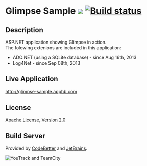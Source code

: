 Glimpse Sample <a href="http://teamcity.codebetter.com/viewType.html?buildTypeId=bt1094&tab=buildTypeStatusDiv&guest=1"><img src="http://teamcity.codebetter.com/app/rest/builds/buildType:(id:bt1094)/statusIcon"/></a> [![Build status](https://ci.appveyor.com/api/projects/status/hun9uu08vn108spr)](https://ci.appveyor.com/project/satrapu/glimpse-sample)
==============

Description
-
ASP.NET application showing Glimpse in action. 
<br/>
The folowing extenions are included in this application:
<ul>
  <li>
    ADO.NET (using a SQLite database) - since Aug 16th, 2013
  </li>
  <li>
    Log4Net - since Sep 08th, 2013
  </li>
</ul>

Live Application
-
http://glimpse-sample.apphb.com

License
-
[Apache License, Version 2.0](http://www.apache.org/licenses/LICENSE-2.0.html)

Build Server
-
Provided by [CodeBetter](http://codebetter.com/) and [JetBrains](http://www.jetbrains.com/).

![YouTrack and TeamCity](http://www.jetbrains.com/img/banners/Codebetter300x250.png)
